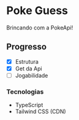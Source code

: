 # Poke Guess

Brincando com a PokeApi!

## Progresso

- [x] Estrutura
- [x] Get da Api
- [ ] Jogabilidade

### Tecnologias

- TypeScript
- Tailwind CSS (CDN)
